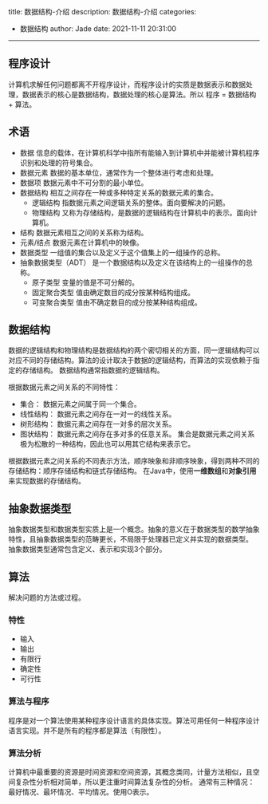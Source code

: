 title: 数据结构-介绍
description: 数据结构-介绍
categories:
  - 数据结构
author: Jade
date: 2021-11-11 20:31:00
---
## 程序设计
计算机求解任何问题都离不开程序设计，而程序设计的实质是数据表示和数据处理，数据表示的核心是数据结构，数据处理的核心是算法。所以 程序 = 数据结构 + 算法。

## 术语
- 数据
信息的载体，在计算机科学中指所有能输入到计算机中并能被计算机程序识别和处理的符号集合。
- 数据元素
数据的基本单位，通常作为一个整体进行考虑和处理。
- 数据项
数据元素中不可分割的最小单位。
- 数据结构
相互之间存在一种或多种特定关系的数据元素的集合。
    - 逻辑结构
指数据元素之间逻辑关系的整体。面向要解决的问题。
    - 物理结构
又称为存储结构，是数据的逻辑结构在计算机中的表示。面向计算机。
- 结构
数据元素相互之间的关系称为结构。
- 元素/结点
数据元素在计算机中的映像。
- 数据类型
一组值的集合以及定义于这个值集上的一组操作的总称。
- 抽象数据类型（ADT）
是一个数据结构以及定义在该结构上的一组操作的总称。
  - 原子类型 变量的值是不可分解的。
  - 固定聚合类型 值由确定数目的成分按某种结构组成。
  - 可变聚合类型 值由不确定数目的成分按某种结构组成。

## 数据结构 
数据的逻辑结构和物理结构是数据结构的两个密切相关的方面，同一逻辑结构可以对应不同的存储结构。算法的设计取决于数据的逻辑结构，而算法的实现依赖于指定的存储结构。
数据结构通常指数据的逻辑结构。

根据数据元素之间关系的不同特性：
- 集合： 数据元素之间属于同一个集合。
- 线性结构： 数据元素之间存在一对一的线性关系。
- 树形结构： 数据元素之间存在一对多的层次关系。
- 图状结构： 数据元素之间存在多对多的任意关系。
集合是数据元素之间关系极为松散的一种结构，因此也可以用其它结构来表示它。

根据数据元素之间关系的不同表示方法，顺序映象和非顺序映象，得到两种不同的存储结构：顺序存储结构和链式存储结构。
在Java中，使用**一维数组**和**对象引用**来实现数据的存储结构。

## 抽象数据类型
抽象数据类型和数据类型实质上是一个概念。抽象的意义在于数据类型的数学抽象特性，且抽象数据类型的范畴更长，不局限于处理器已定义并实现的数据类型。
抽象数据类型通常包含定义、表示和实现3个部分。

## 算法
解决问题的方法或过程。

### 特性
- 输入
- 输出
- 有限行
- 确定性
- 可行性

### 算法与程序
程序是对一个算法使用某种程序设计语言的具体实现。算法可用任何一种程序设计语言实现。并不是所有的程序都是算法（有限性）。
    
### 算法分析
计算机中最重要的资源是时间资源和空间资源，其概念类同，计量方法相似，且空间复杂性分析相对简单，所以更注重时间算法复杂性的分析。
通常有三种情况：最好情况、最坏情况、平均情况。使用O表示。